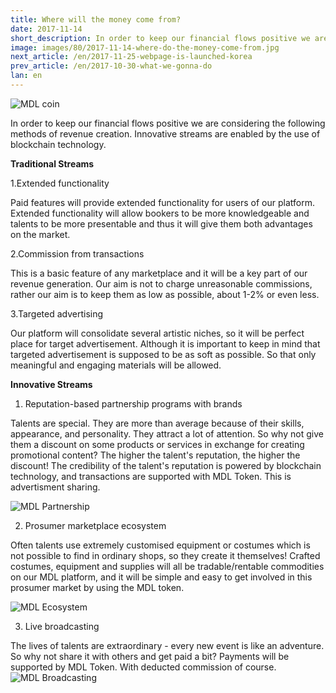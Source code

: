 ```yaml
---
title: Where will the money come from?
date: 2017-11-14
short_description: In order to keep our financial flows positive we are considering the following methods of revenue creation
image: images/80/2017-11-14-where-do-the-money-come-from.jpg
next_article: /en/2017-11-25-webpage-is-launched-korea
prev_article: /en/2017-10-30-what-we-gonna-do
lan: en
---
```


![MDL coin](https://gateway.ipfs.io/ipfs/QmVHZDTzBb96QgMsCqSEzxuwzyYX4BfNa5M7kxTYWvQC8u/coin.png)

In order to keep our financial flows positive we are considering the following methods of revenue creation. Innovative streams are enabled by the use of blockchain technology.

**Traditional Streams**

  1.Extended functionality

 Paid features will provide extended functionality for users of our platform. Extended functionality will allow bookers to be more knowledgeable and talents to be more presentable and thus it will give them both advantages on the market.

  2.Commission from transactions

  This is a basic feature of any marketplace and it will be a key part of our revenue generation. Our aim is not to charge unreasonable commissions, rather our aim is to keep them as low as possible, about 1-2% or even less.  

  3.Targeted advertising

  Our platform will consolidate several artistic niches, so it will be perfect place for target advertisement. Although it is important to keep in mind that targeted advertisement is supposed to be as soft as possible. So that only meaningful and engaging materials will be allowed.

**Innovative Streams**

  1. Reputation-based partnership programs with brands
  
Talents are special. They are more than average because of their skills, appearance, and personality. They attract a lot of attention. So why not give them a discount on some products or services in exchange for creating promotional content? The higher the talent's reputation, the higher the discount! The credibility of the talent's reputation is powered by blockchain technology, and transactions are supported with MDL Token. This is advertisment sharing.


![MDL Partnership](https://gateway.ipfs.io/ipfs/QmXYFsWZ6xD8x1JoHW4XTisgURXJbtTd2XrM2n2UNPkWHb/partnership.jpg)


  2. Prosumer marketplace ecosystem

   Often talents use extremely customised equipment or costumes which is not possible to find in ordinary shops, so they create it themselves! Crafted costumes, equipment and supplies will all be tradable/rentable commodities on our MDL platform, and it will be simple and easy to get involved in this prosumer market by using the MDL token.
   
   
![MDL Ecosystem](https://gateway.ipfs.io/ipfs/QmYkMaUN76r9uwsDbBTPXEjKcQ2tD5MjqK8utdbzQSrdy2/ecosystem.jpg)


  3. Live broadcasting

  The lives of talents are extraordinary - every new event is like an adventure. So why not share it with others and get paid a bit? Payments will be supported by MDL Token. With deducted commission of course.
![MDL Broadcasting](https://gateway.ipfs.io/ipfs/QmaQKVcmPzuJ7GU1o7hvQ267q2iNEc2AcTgzgXqbur8dDk/broadcasting.jpg)
